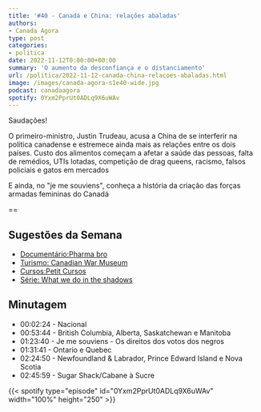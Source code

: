 ```yaml
---
title: '#40 - Canadá e China: relações abaladas'
authors:
- Canada Agora
type: post
categories:
- politica
date: 2022-11-12T0:00:00+00:00
summary: 'O aumento da desconfiança e o distanciamento'
url: /politica/2022-11-12-canada-china-relacoes-abaladas.html
image: /images/canada-agora-s1e40-wide.jpg
podcast: canadaagora
spotify: 0Yxm2PprUt0ADLq9X6uWAv
---
```


Saudações!

O primeiro-ministro, Justin Trudeau, acusa a China de se interferir na política canadense e estremece ainda mais as relações entre os dois países. Custo dos alimentos começam a afetar a saúde das pessoas, falta de remédios, UTIs lotadas, competição de drag queens, racismo, falsos policiais e gatos em mercados

E ainda, no "je me souviens", conheça a história da criação das forças armadas femininas do Canadá

==

## Sugestões da Semana
- [Documentário:Pharma bro](https://www.imdb.com/title/tt8522216/)
- [Turismo: Canadian War Museum](https://www.warmuseum.ca)
- [Cursos:Petit Cursos](https://go.clippingconcursos.com.br/cursos-petit-journal/)
- [Série: What we do in the shadows](https://www.imdb.com/title/tt7908628/)


## Minutagem

- 00:02:24 - Nacional
- 00:53:44 - British Columbia, Alberta, Saskatchewan e Manitoba
- 01:23:40 - Je me souviens - Os direitos dos votos dos negros
- 01:31:41 - Ontario e Quebec
- 02:24:50 - Newfoundland & Labrador, Prince Edward Island e Nova Scotia
- 02:45:59 - Sugar Shack/Cabane à Sucre

{{< spotify type="episode" id="0Yxm2PprUt0ADLq9X6uWAv" width="100%" height="250" >}}

